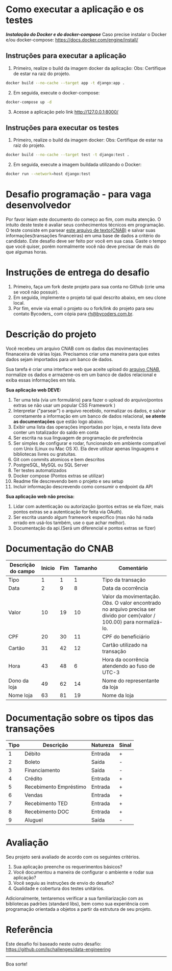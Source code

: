 # Como executar a aplicação e os testes

***Instalação do Docker e do docker-compose***
Caso precise instalar o Docker e/ou docker-compose:
https://docs.docker.com/engine/install/

## Instruções para executar a aplicação

1. Primeiro, realize o build da imagem docker da aplicação:
Obs: Certifique de estar na raiz do projeto.

```sh
docker build --no-cache --target app -t django:app .
```

2. Em seguida, execute o docker-compose:

```sh
docker-compose up -d
```

3. Acesse a aplicação pelo link http://127.0.0.1:8000/

## Instruções para executar os testes

1. Primeiro, realize o build da imagem docker:
Obs: Certifique de estar na raiz do projeto.

```sh
docker build --no-cache --target test -t django:test .
```

2. Em seguida, execute a imagem buildada utilizando o Docker:

```sh
docker run --network=host django:test
```

# Desafio programação - para vaga desenvolvedor

Por favor leiam este documento do começo ao fim, com muita atenção.
O intuito deste teste é avaliar seus conhecimentos técnicos em programação.
O teste consiste em parsear [este arquivo de texto(CNAB)](https://github.com/ByCodersTec/desafio-ruby-on-rails/blob/master/CNAB.txt) e salvar suas informações(transações financeiras) em uma base de dados a critério do candidato.
Este desafio deve ser feito por você em sua casa. Gaste o tempo que você quiser, porém normalmente você não deve precisar de mais do que algumas horas.

# Instruções de entrega do desafio

1. Primeiro, faça um fork deste projeto para sua conta no Github (crie uma se você não possuir).
2. Em seguida, implemente o projeto tal qual descrito abaixo, em seu clone local.
3. Por fim, envie via email o projeto ou o fork/link do projeto para seu contato Bycoders_ com cópia para rh@bycoders.com.br.

# Descrição do projeto

Você recebeu um arquivo CNAB com os dados das movimentações finanaceira de várias lojas.
Precisamos criar uma maneira para que estes dados sejam importados para um banco de dados.

Sua tarefa é criar uma interface web que aceite upload do [arquivo CNAB](https://github.com/ByCodersTec/desafio-ruby-on-rails/blob/master/CNAB.txt), normalize os dados e armazene-os em um banco de dados relacional e exiba essas informações em tela.

**Sua aplicação web DEVE:**

1. Ter uma tela (via um formulário) para fazer o upload do arquivo(pontos extras se não usar um popular CSS Framework )
2. Interpretar ("parsear") o arquivo recebido, normalizar os dados, e salvar corretamente a informação em um banco de dados relacional, **se atente as documentações** que estão logo abaixo.
3. Exibir uma lista das operações importadas por lojas, e nesta lista deve conter um totalizador do saldo em conta
4. Ser escrita na sua linguagem de programação de preferência
5. Ser simples de configurar e rodar, funcionando em ambiente compatível com Unix (Linux ou Mac OS X). Ela deve utilizar apenas linguagens e bibliotecas livres ou gratuitas.
6. Git com commits atomicos e bem descritos
7. PostgreSQL, MySQL ou SQL Server
8. Ter testes automatizados
9. Docker compose (Pontos extras se utilizar)
10. Readme file descrevendo bem o projeto e seu setup
11. Incluir informação descrevendo como consumir o endpoint da API

**Sua aplicação web não precisa:**

1. Lidar com autenticação ou autorização (pontos extras se ela fizer, mais pontos extras se a autenticação for feita via OAuth).
2. Ser escrita usando algum framework específico (mas não há nada errado em usá-los também, use o que achar melhor).
3. Documentação da api.(Será um diferencial e pontos extras se fizer)

# Documentação do CNAB

| Descrição do campo  | Inicio | Fim | Tamanho | Comentário
| ------------- | ------------- | -----| ---- | ------
| Tipo  | 1  | 1 | 1 | Tipo da transação
| Data  | 2  | 9 | 8 | Data da ocorrência
| Valor | 10 | 19 | 10 | Valor da movimentação. *Obs.* O valor encontrado no arquivo precisa ser divido por cem(valor / 100.00) para normalizá-lo.
| CPF | 20 | 30 | 11 | CPF do beneficiário
| Cartão | 31 | 42 | 12 | Cartão utilizado na transação 
| Hora  | 43 | 48 | 6 | Hora da ocorrência atendendo ao fuso de UTC-3
| Dono da loja | 49 | 62 | 14 | Nome do representante da loja
| Nome loja | 63 | 81 | 19 | Nome da loja

# Documentação sobre os tipos das transações

| Tipo | Descrição | Natureza | Sinal |
| ---- | -------- | --------- | ----- |
| 1 | Débito | Entrada | + |
| 2 | Boleto | Saída | - |
| 3 | Financiamento | Saída | - |
| 4 | Crédito | Entrada | + |
| 5 | Recebimento Empréstimo | Entrada | + |
| 6 | Vendas | Entrada | + |
| 7 | Recebimento TED | Entrada | + |
| 8 | Recebimento DOC | Entrada | + |
| 9 | Aluguel | Saída | - |

# Avaliação

Seu projeto será avaliado de acordo com os seguintes critérios.

1. Sua aplicação preenche os requerimentos básicos?
2. Você documentou a maneira de configurar o ambiente e rodar sua aplicação?
3. Você seguiu as instruções de envio do desafio?
4. Qualidade e cobertura dos testes unitários.

Adicionalmente, tentaremos verificar a sua familiarização com as bibliotecas padrões (standard libs), bem como sua experiência com programação orientada a objetos a partir da estrutura de seu projeto.

# Referência

Este desafio foi baseado neste outro desafio: https://github.com/lschallenges/data-engineering

---

Boa sorte!
